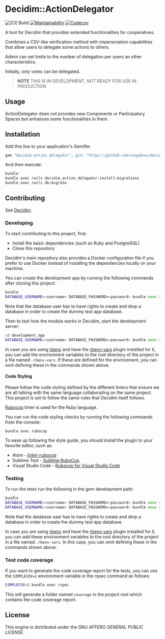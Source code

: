 # Decidim::ActionDelegator

![[CI] Build](https://github.com/coopdevs/decidim-module-action_delegator/workflows/%5BCI%5D%20Build/badge.svg)
[![Maintainability](https://api.codeclimate.com/v1/badges/codeclimate-id/maintainability)](https://codeclimate.com/github/coopdevs/decidim-module-action_delegator/maintainability)
[![Codecov](https://codecov.io/gh/coopdevs/decidim-module-action_delegator/branch/master/graph/badge.svg)](https://codecov.io/gh/coopdevs/decidim-module-action_delegator)


A tool for Decidim that provides extended functionalities for cooperatives.

Combines a CSV-like verification method with impersonation capabilities that allow users to delegate some actions to others.

Admin can set limits to the number of delegation per users an other characteristics.

Initially, only votes can be delegated.

> **NOTE** THIS IS IN DEVELOPMENT, NOT READY FOR USE IN PRODUCTION

## Usage

ActionDelegator does not provides new Components or Participatory Spaces but enhances some functionalities in them.

## Installation

Add this line to your application's Gemfile:

```ruby
gem "decidim-action_delegator", git: "https://github.com/coopdevs/decidim-module-action_delegator"
```

And then execute:

```bash
bundle
bundle exec rails decidim_action_delegator:install:migrations
bundle exec rails db:migrate
```

## Contributing

See [Decidim](https://github.com/decidim/decidim).

### Developing

To start contributing to this project, first:

- Install the basic dependencies (such as Ruby and PostgreSQL)
- Clone this repository

Decidim's main repository also provides a Docker configuration file if you
prefer to use Docker instead of installing the dependencies locally on your
machine.

You can create the development app by running the following commands after
cloning this project:

```bash
bundle
DATABASE_USERNAME=<username> DATABASE_PASSWORD=<password> bundle exec rake development_app
```

Note that the database user has to have rights to create and drop a database in
order to create the dummy test app database.

Then to test how the module works in Decidim, start the development server:

```bash
cd development_app
DATABASE_USERNAME=<username> DATABASE_PASSWORD=<password> bundle exec rails s
```

In case you are using [rbenv](https://github.com/rbenv/rbenv) and have the
[rbenv-vars](https://github.com/rbenv/rbenv-vars) plugin installed for it, you
can add the environment variables to the root directory of the project in a file
named `.rbenv-vars`. If these are defined for the environment, you can omit
defining these in the commands shown above.

#### Code Styling

Please follow the code styling defined by the different linters that ensure we
are all talking with the same language collaborating on the same project. This
project is set to follow the same rules that Decidim itself follows.

[Rubocop](https://rubocop.readthedocs.io/) linter is used for the Ruby language.

You can run the code styling checks by running the following commands from the
console:

```
bundle exec rubocop
```

To ease up following the style guide, you should install the plugin to your
favorite editor, such as:

- Atom - [linter-rubocop](https://atom.io/packages/linter-rubocop)
- Sublime Text - [Sublime RuboCop](https://github.com/pderichs/sublime_rubocop)
- Visual Studio Code - [Rubocop for Visual Studio Code](https://github.com/misogi/vscode-ruby-rubocop)

### Testing

To run the tests run the following in the gem development path:

```bash
bundle
DATABASE_USERNAME=<username> DATABASE_PASSWORD=<password> bundle exec rake test_app
DATABASE_USERNAME=<username> DATABASE_PASSWORD=<password> bundle exec rspec
```

Note that the database user has to have rights to create and drop a database in
order to create the dummy test app database.

In case you are using [rbenv](https://github.com/rbenv/rbenv) and have the
[rbenv-vars](https://github.com/rbenv/rbenv-vars) plugin installed for it, you
can add these environment variables to the root directory of the project in a
file named `.rbenv-vars`. In this case, you can omit defining these in the
commands shown above.

### Test code coverage

If you want to generate the code coverage report for the tests, you can use
the `SIMPLECOV=1` environment variable in the rspec command as follows:

```bash
SIMPLECOV=1 bundle exec rspec
```

This will generate a folder named `coverage` in the project root which contains
the code coverage report.

## License

This engine is distributed under the GNU AFFERO GENERAL PUBLIC LICENSE.
